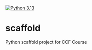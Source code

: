 [![Python 3.13](https://github.com/mfmceneaney/scaffold/actions/workflows/main.yml/badge.svg)](https://github.com/mfmceneaney/scaffold/actions/workflows/main.yml)

# scaffold
Python scaffold project for CCF Course
